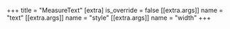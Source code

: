 +++
title = "MeasureText"
[extra]
is_override = false
[[extra.args]]
name = "text"
[[extra.args]]
name = "style"
[[extra.args]]
name = "width"
+++